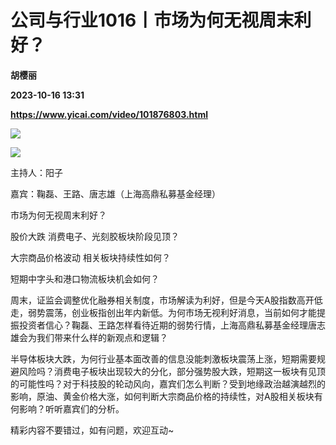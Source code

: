 # 公司与行业1016丨市场为何无视周末利好？
**胡樱丽**

**2023-10-16 13:31**

**https://www.yicai.com/video/101876803.html**

![](http://imgcdn.yicai.com/vms-new/2023/10/9e962db7-ed9c-4200-ac54-0e9b01996de1.jpg) 

![](https://imgcdn.yicai.com/uppics/images/2023/10/58a4e4bf339d8c61b05a1c7b5ea174b1.jpg)

主持人：阳子

嘉宾：鞠磊、王路、唐志雄（上海高鼎私募基金经理）

市场为何无视周末利好？

股价大跌 消费电子、光刻胶板块阶段见顶？

大宗商品价格波动 相关板块持续性如何？

短期中字头和港口物流板块机会如何？

周末，证监会调整优化融券相关制度，市场解读为利好，但是今天A股指数高开低走，弱势震荡，创业板指创出年内新低。为何市场无视利好消息，当前如何才能提振投资者信心？鞠磊、王路怎样看待近期的弱势行情，上海高鼎私募基金经理唐志雄会为我们带来什么样的新观点和逻辑？

半导体板块大跌，为何行业基本面改善的信息没能刺激板块震荡上涨，短期需要规避风险吗？消费电子板块出现较大的分化，部分强势股大跌，短期这一板块有见顶的可能性吗？对于科技股的轮动风向，嘉宾们怎么判断？受到地缘政治越演越烈的影响，原油、黄金价格大涨，如何判断大宗商品价格的持续性，对A股相关板块有何影响？听听嘉宾们的分析。

精彩内容不要错过，如有问题，欢迎互动~